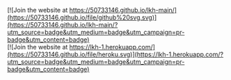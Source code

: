 [![Join the website at https://50733146.github.io/lkh-main/](https://50733146.github.io/file/github%20svg.svg)](https://50733146.github.io/lkh-main/?utm_source=badge&utm_medium=badge&utm_campaign=pr-badge&utm_content=badge)
<br>
[![Join the website at https://lkh-1.herokuapp.com/](https://50733146.github.io/file/heroku.svg)](https://lkh-1.herokuapp.com/?utm_source=badge&utm_medium=badge&utm_campaign=pr-badge&utm_content=badge)
